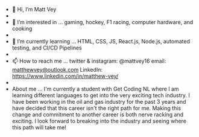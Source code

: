 - 👋 Hi, I’m Matt Vey
- 
- 👀 I’m interested in ... gaming, hockey, F1 racing, computer hardware, and cooking
- 
- 🌱 I’m currently learning ... HTML, CSS, JS, React.js, Node.js, automated testing, and CI/CD Pipelines
- 
- 📫 How to reach me ... twitter & instagram: @mattvey16 email: matthewvey@outlook.com LinkedIn: https://www.linkedin.com/in/matthew-vey/
- 
- About me ... I'm currently a student with Get Coding NL where I am learning different languages to get into the very exciting tech industry. I have been working in the oil and gas industry for the past 3 years and have decided that this career isn't the right path for me. Making this change and commitment to another career is both nerve racking and exciting. I look forward to breaking into the industry and seeing where this path will take me!
